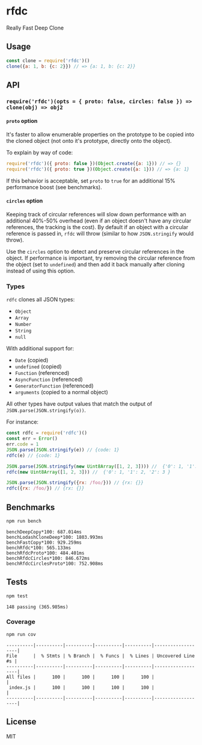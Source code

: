 # rfdc

Really Fast Deep Clone

## Usage

```js
const clone = require('rfdc')()
clone({a: 1, b: {c: 2}}) // => {a: 1, b: {c: 2}}
```

## API

### `require('rfdc')(opts = { proto: false, circles: false }) => clone(obj) => obj2`

#### `proto` option

It's faster to allow enumerable properties on the prototype 
to be copied into the cloned object (not onto it's prototype,
directly onto the object).

To explain by way of code: 

```js
require('rfdc')({ proto: false })(Object.create({a: 1})) // => {}
require('rfdc')({ proto: true })(Object.create({a: 1})) // => {a: 1}
``` 

If this behavior is acceptable, set
`proto` to `true` for an additional 15% performance boost
(see benchmarks).

#### `circles` option

Keeping track of circular references will slow down performance
with an additional 40%-50% overhead (even if an object doesn't have
any circular references, the tracking is the cost). By default if 
an object with a circular reference is passed in, `rfdc` will throw (similar to
how `JSON.stringify` would throw). 

Use the `circles` option to detect and preserve circular references
in the object. If performance is important, try removing the 
circular reference from the object (set to `undefined`) and then
add it back manually after cloning instead of using this option.

### Types

`rdfc` clones all JSON types:

* `Object` 
* `Array`
* `Number`
* `String`
* `null`

With additional support for:

* `Date` (copied)
* `undefined` (copied)
* `Function` (referenced)
* `AsyncFunction` (referenced)
* `GeneratorFunction` (referenced)
* `arguments` (copied to a normal object)

All other types have output values that match the output
of `JSON.parse(JSON.stringify(o))`.

For instance: 

```js
const rdfc = require('rdfc')()
const err = Error()
err.code = 1
JSON.parse(JSON.stringify(e)) // {code: 1}
rdfc(e) // {code: 1}

JSON.parse(JSON.stringify(new Uint8Array([1, 2, 3]))) //  {'0': 1, '1': 2, '2': 3 }
rdfc(new Uint8Array([1, 2, 3])) //  {'0': 1, '1': 2, '2': 3 }

JSON.parse(JSON.stringify({rx: /foo/})) // {rx: {}}
rdfc({rx: /foo/}) // {rx: {}}
```

## Benchmarks

```sh
npm run bench
```

```
benchDeepCopy*100: 687.014ms
benchLodashCloneDeep*100: 1803.993ms
benchFastCopy*100: 929.259ms
benchRfdc*100: 565.133ms
benchRfdcProto*100: 484.401ms
benchRfdcCircles*100: 846.672ms
benchRfdcCirclesProto*100: 752.908ms
```

## Tests

```sh
npm test
```

```
148 passing (365.985ms)
```

### Coverage

```sh
npm run cov 
```

```
----------|----------|----------|----------|----------|-------------------|
File      |  % Stmts | % Branch |  % Funcs |  % Lines | Uncovered Line #s |
----------|----------|----------|----------|----------|-------------------|
All files |      100 |      100 |      100 |      100 |                   |
 index.js |      100 |      100 |      100 |      100 |                   |
----------|----------|----------|----------|----------|-------------------|
```

## License

MIT
